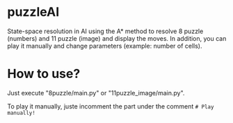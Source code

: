 # puzzleAI
State-space resolution in AI using the A* method to resolve 8 puzzle (numbers) and 11 puzzle (image) and display the moves.
In addition, you can play it manually and change parameters (example: number of cells).

# How to use?
Just execute "8puzzle/main.py" or "11puzzle_image/main.py".

To play it manually, juste incomment the part under the comment ```# Play manually!```
